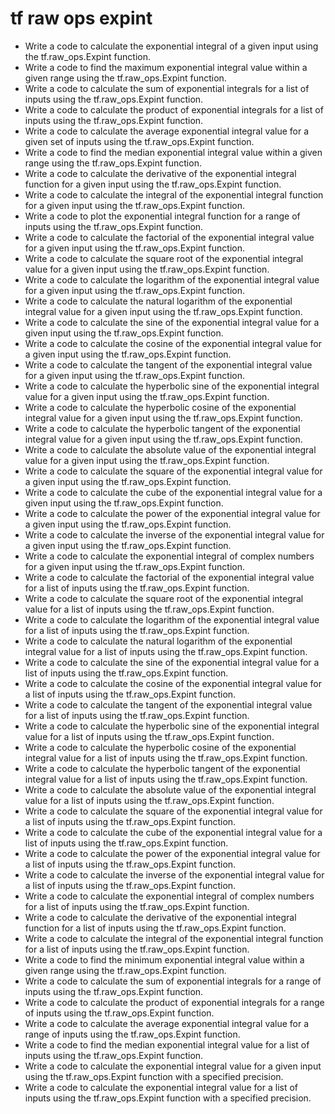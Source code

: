 # tf raw ops expint

- Write a code to calculate the exponential integral of a given input using the tf.raw_ops.Expint function.
- Write a code to find the maximum exponential integral value within a given range using the tf.raw_ops.Expint function.
- Write a code to calculate the sum of exponential integrals for a list of inputs using the tf.raw_ops.Expint function.
- Write a code to calculate the product of exponential integrals for a list of inputs using the tf.raw_ops.Expint function.
- Write a code to calculate the average exponential integral value for a given set of inputs using the tf.raw_ops.Expint function.
- Write a code to find the median exponential integral value within a given range using the tf.raw_ops.Expint function.
- Write a code to calculate the derivative of the exponential integral function for a given input using the tf.raw_ops.Expint function.
- Write a code to calculate the integral of the exponential integral function for a given input using the tf.raw_ops.Expint function.
- Write a code to plot the exponential integral function for a range of inputs using the tf.raw_ops.Expint function.
- Write a code to calculate the factorial of the exponential integral value for a given input using the tf.raw_ops.Expint function.
- Write a code to calculate the square root of the exponential integral value for a given input using the tf.raw_ops.Expint function.
- Write a code to calculate the logarithm of the exponential integral value for a given input using the tf.raw_ops.Expint function.
- Write a code to calculate the natural logarithm of the exponential integral value for a given input using the tf.raw_ops.Expint function.
- Write a code to calculate the sine of the exponential integral value for a given input using the tf.raw_ops.Expint function.
- Write a code to calculate the cosine of the exponential integral value for a given input using the tf.raw_ops.Expint function.
- Write a code to calculate the tangent of the exponential integral value for a given input using the tf.raw_ops.Expint function.
- Write a code to calculate the hyperbolic sine of the exponential integral value for a given input using the tf.raw_ops.Expint function.
- Write a code to calculate the hyperbolic cosine of the exponential integral value for a given input using the tf.raw_ops.Expint function.
- Write a code to calculate the hyperbolic tangent of the exponential integral value for a given input using the tf.raw_ops.Expint function.
- Write a code to calculate the absolute value of the exponential integral value for a given input using the tf.raw_ops.Expint function.
- Write a code to calculate the square of the exponential integral value for a given input using the tf.raw_ops.Expint function.
- Write a code to calculate the cube of the exponential integral value for a given input using the tf.raw_ops.Expint function.
- Write a code to calculate the power of the exponential integral value for a given input using the tf.raw_ops.Expint function.
- Write a code to calculate the inverse of the exponential integral value for a given input using the tf.raw_ops.Expint function.
- Write a code to calculate the exponential integral of complex numbers for a given input using the tf.raw_ops.Expint function.
- Write a code to calculate the factorial of the exponential integral value for a list of inputs using the tf.raw_ops.Expint function.
- Write a code to calculate the square root of the exponential integral value for a list of inputs using the tf.raw_ops.Expint function.
- Write a code to calculate the logarithm of the exponential integral value for a list of inputs using the tf.raw_ops.Expint function.
- Write a code to calculate the natural logarithm of the exponential integral value for a list of inputs using the tf.raw_ops.Expint function.
- Write a code to calculate the sine of the exponential integral value for a list of inputs using the tf.raw_ops.Expint function.
- Write a code to calculate the cosine of the exponential integral value for a list of inputs using the tf.raw_ops.Expint function.
- Write a code to calculate the tangent of the exponential integral value for a list of inputs using the tf.raw_ops.Expint function.
- Write a code to calculate the hyperbolic sine of the exponential integral value for a list of inputs using the tf.raw_ops.Expint function.
- Write a code to calculate the hyperbolic cosine of the exponential integral value for a list of inputs using the tf.raw_ops.Expint function.
- Write a code to calculate the hyperbolic tangent of the exponential integral value for a list of inputs using the tf.raw_ops.Expint function.
- Write a code to calculate the absolute value of the exponential integral value for a list of inputs using the tf.raw_ops.Expint function.
- Write a code to calculate the square of the exponential integral value for a list of inputs using the tf.raw_ops.Expint function.
- Write a code to calculate the cube of the exponential integral value for a list of inputs using the tf.raw_ops.Expint function.
- Write a code to calculate the power of the exponential integral value for a list of inputs using the tf.raw_ops.Expint function.
- Write a code to calculate the inverse of the exponential integral value for a list of inputs using the tf.raw_ops.Expint function.
- Write a code to calculate the exponential integral of complex numbers for a list of inputs using the tf.raw_ops.Expint function.
- Write a code to calculate the derivative of the exponential integral function for a list of inputs using the tf.raw_ops.Expint function.
- Write a code to calculate the integral of the exponential integral function for a list of inputs using the tf.raw_ops.Expint function.
- Write a code to find the minimum exponential integral value within a given range using the tf.raw_ops.Expint function.
- Write a code to calculate the sum of exponential integrals for a range of inputs using the tf.raw_ops.Expint function.
- Write a code to calculate the product of exponential integrals for a range of inputs using the tf.raw_ops.Expint function.
- Write a code to calculate the average exponential integral value for a range of inputs using the tf.raw_ops.Expint function.
- Write a code to find the median exponential integral value for a list of inputs using the tf.raw_ops.Expint function.
- Write a code to calculate the exponential integral value for a given input using the tf.raw_ops.Expint function with a specified precision.
- Write a code to calculate the exponential integral value for a list of inputs using the tf.raw_ops.Expint function with a specified precision.